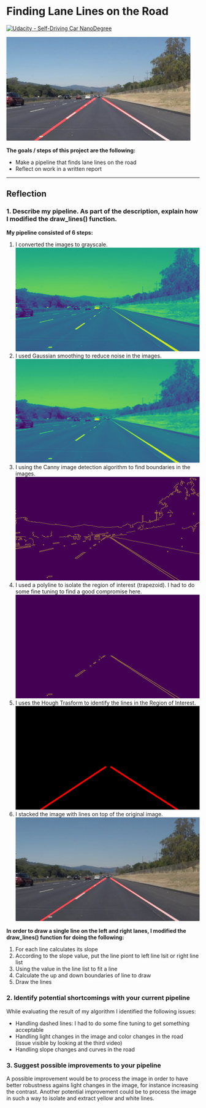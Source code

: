 # **Finding Lane Lines on the Road** 
[![Udacity - Self-Driving Car NanoDegree](https://s3.amazonaws.com/udacity-sdc/github/shield-carnd.svg)](http://www.udacity.com/drive)

<img src="examples/laneLines_thirdPass.jpg" width="480" alt="Combined Image" />

**The goals / steps of this project are the following:** 
* Make a pipeline that finds lane lines on the road 
* Reflect on work in a written report 


[//]: # (Image References)

[grayscale_image]: ./writeup_images/solidWhiteRight/solidWhiteRight_gray.jpg "Grayscale"
[blur_image]: ./writeup_images/solidWhiteRight/solidWhiteRight_blur.jpg "Gaussian smoothing"
[canny_image]: ./writeup_images/solidWhiteRight/solidWhiteRight_canny_edges.jpg "Canny Edge Detection"
[masked_image]: ./writeup_images/solidWhiteRight/solidWhiteRight_roi.jpg "Region of Interest"
[line_image]: ./writeup_images/solidWhiteRight/solidWhiteRight_line.jpg "Hough Transform"
[final_image]: ./test_images_output/solidWhiteRight.jpg "Final image"

---

## Reflection
### 1. Describe my pipeline. As part of the description, explain how I modified the draw_lines() function.
**My pipeline consisted of 6 steps:**  
1. I converted the images to grayscale.  
![alt text][grayscale_image]  
2. I used Gaussian smoothing to reduce noise in the images.  
![alt text][blur_image]  
3. I using the Canny image detection algorithm to find boundaries in the images.   
![alt text][canny_image]  
4. I used a polyline to isolate the region of interest (trapezoid). I had to do some fine tuning to find a good compromise here.   
![alt text][masked_image]  
5. I uses the Hough Trasform to identify the lines in the Region of Interest.   
![alt text][line_image]  
6. I stacked the image with lines on top of the original image.   
![alt text][final_image]  

**In order to draw a single line on the left and right lanes, I modified the draw_lines() function for doing the following:**
1. For each line calculates its slope 
2. According to the slope value, put the line piont to left line lsit or right line list
3. Using the value in the line list to fit a line
4. Calculate the up and down boundaries of line to draw
5. Draw the lines

### 2. Identify potential shortcomings with your current pipeline

While evaluating the result of my algorithm I identified the following issues: 
* Handling dashed lines: I had to do some fine tuning to get something acceptable 
* Handling light changes in the image and color changes in the road (issue visible by looking at the third video) 
* Handling slope changes and curves in the road 

### 3. Suggest possible improvements to your pipeline

A possible improvement would be to process the image in order to have better robustness agains light changes in the image, for instance increasing the contrast. Another potential improvement could be to process the image in such a way to isolate and extract yellow and white lines. 
